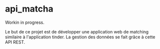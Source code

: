 # api_matcha
Workin in progress.

Le but de ce projet est de développer une application web de matching similaire à l'application tinder. La gestion des données se fait grâce à cette API REST.
